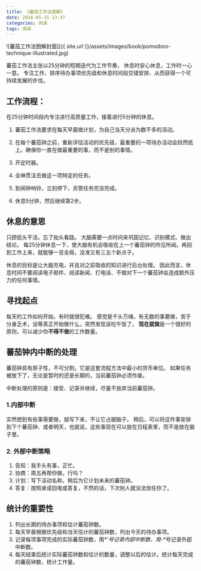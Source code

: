 ```yaml
---
title: 《蕃茄工作法图解》
date: 2016-05-15 13:37
categories: 阅读
tags: 阅读
---
```


![蕃茄工作法图解封面]({{ site.url }}/assets/images/book/pomodoro-technique-illustrated.jpg)

蕃茄工作法主张以25分钟的短期迭代为工作节奏，
休息时安心休息，工作时一心一意。
专注工作、排序待办事项优先级和休息时间段交错安排、从而获得一个可持续发展的步伐。

## 工作流程：

在25分钟时间段内专注进行高质量工作，接着进行5分钟的休息。

1. 蕃茄工作法要求在每天早晨做计划，为自己当天分派为数不多的活动。

2. 在每个蕃茄钟之前，重新评估活动的优先级，最重要的一项待办活动会跃然纸上。确保你一直在做最重要的事，而不是别的事情。

3. 开定时器。

4. 全神贯注去做这一项特定的任务。

5. 到闹钟响铃，立刻停下，另管任务完没完成。

6. 休息5分钟，然后继续第2步。

## 休息的意思

只顾低头干活，忘了抬头看路。
大脑需要一点时间来巩固记忆、识别模式、做出结论。
每25分钟休息一下，使大脑有机会吸收在上一个蕃茄钟的所见所闻。再回到工作上来，就能够一览全局，没准又有三五个新点子。

休息的目标是让大脑充电，并且对之前吸收的知识进行后台处理。
因此而言，休息时间不要阅读电子邮件、阅读新闻、打电话、不做对下一个蕃茄钟会造成额外压力的任何事情。

## 寻找起点

每天的工作如何开始，有时就很犯难。
感觉是千头万绪，有无数的事要做，苦于分身乏术，没等真正开始做什么，突然发现该吃午饭了。
**现在就做**是一个很好的原则，可以减少你**不得不做**的工作数量。

## 蕃茄钟内中断的处理

蕃茄钟具有原子性，不可分割。它是这套流程方法中最小的货币单位。
如果任务被放下了，无论是暂时的还是长期的，当前蕃茄钟必须作废。

中断处理的原则是：接受、记录并继续，尽量不放弃当前蕃茄钟。

### 1.内部中断

实然想到有些事需要做，就写下来，不让它占据脑子。
稍后，可以将这件事安排到下个蕃茄钟、或者明天，也就说，这些事现在可以放在日程表里，而不是放在脑子里。

### 2. 外部中断策略

1. 告知：我手头有事，正忙。
2. 协商：周五再帮你做，行吗？
3. 计划：写下活动名称，稍后为它计划未来的蕃茄钟。
4. 答复：按照承诺回电或答复，不然的话，下次别人就没法信任你了。

## 统计的重要性

1. 列出长期的待办事项和估计蕃茄钟数。
2. 每天早晨根据优先级和当天估计的蕃茄钟数，列出今天的待办事项。
3. 记录每项事项完成的实际蕃茄钟数，用*'*号记录内部中断数，用*-*号记录外部中断数。
4. 每天结束后统计实际蕃茄钟数和估计的数量，调整以后的估计。统计每天完成的蕃茄钟数，统计工作量。
